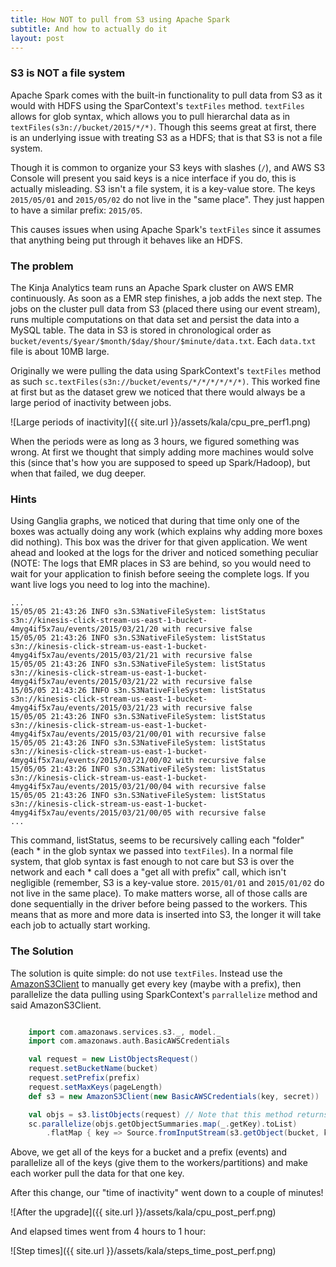 ```yaml
---
title: How NOT to pull from S3 using Apache Spark
subtitle: And how to actually do it
layout: post
---
```


### S3 is NOT a file system

Apache Spark comes with the built-in functionality to pull data from S3 as it would with HDFS using the SparContext's `textFiles` method. `textFiles` allows for
glob syntax, which allows you to pull hierarchal data as in `textFiles(s3n://bucket/2015/*/*)`.
Though this seems great at first, there is an underlying issue with treating S3 as a HDFS; that is that S3 is not a file system.

Though it is common to organize your S3 keys with slashes (`/`), and AWS S3 Console will present you said keys is a nice interface if you do, this is actually
misleading. S3 isn't a file system, it is a key-value store. The keys `2015/05/01` and `2015/05/02` do not live in the "same place". They just happen to have
a similar prefix: `2015/05`.

This causes issues when using Apache Spark's `textFiles` since it assumes that anything being put through it behaves like an HDFS.


### The problem

The Kinja Analytics team runs an Apache Spark cluster on AWS EMR continuously. As soon as a EMR step finishes, a job adds the next step. The jobs on the cluster
pull data from S3 (placed there using our event stream), runs multiple computations on that data set and persist the data into a MySQL table. The data in S3 is stored
in chronological order as `bucket/events/$year/$month/$day/$hour/$minute/data.txt`. Each `data.txt` file is about 10MB large.

Originally we were pulling the data using SparkContext's `textFiles` method as such `sc.textFiles(s3n://bucket/events/*/*/*/*/*/*)`. This worked fine at first but
as the dataset grew we noticed that there would always be a large period of inactivity between jobs.

![Large periods of inactivity]({{ site.url }}/assets/kala/cpu_pre_perf1.png)

When the periods were as long as 3 hours, we figured something was wrong. At first we thought that simply adding more machines would solve this
(since that's how you are supposed to speed up Spark/Hadoop), but when that failed, we dug deeper.

### Hints

Using Ganglia graphs, we noticed that during that time only one of the boxes was actually doing any work (which explains why adding more boxes did nothing). This
box was the driver for that given application. We went ahead and looked at the logs for the driver and noticed something peculiar
(NOTE: The logs that EMR places in S3 are behind, so you would need to wait for your application to finish before seeing the complete logs. If you want live logs you need to log into the machine).

```
...
15/05/05 21:43:26 INFO s3n.S3NativeFileSystem: listStatus s3n://kinesis-click-stream-us-east-1-bucket-4myg4if5x7au/events/2015/03/21/20 with recursive false
15/05/05 21:43:26 INFO s3n.S3NativeFileSystem: listStatus s3n://kinesis-click-stream-us-east-1-bucket-4myg4if5x7au/events/2015/03/21/21 with recursive false
15/05/05 21:43:26 INFO s3n.S3NativeFileSystem: listStatus s3n://kinesis-click-stream-us-east-1-bucket-4myg4if5x7au/events/2015/03/21/22 with recursive false
15/05/05 21:43:26 INFO s3n.S3NativeFileSystem: listStatus s3n://kinesis-click-stream-us-east-1-bucket-4myg4if5x7au/events/2015/03/21/23 with recursive false
15/05/05 21:43:26 INFO s3n.S3NativeFileSystem: listStatus s3n://kinesis-click-stream-us-east-1-bucket-4myg4if5x7au/events/2015/03/21/00/01 with recursive false
15/05/05 21:43:26 INFO s3n.S3NativeFileSystem: listStatus s3n://kinesis-click-stream-us-east-1-bucket-4myg4if5x7au/events/2015/03/21/00/02 with recursive false
15/05/05 21:43:26 INFO s3n.S3NativeFileSystem: listStatus s3n://kinesis-click-stream-us-east-1-bucket-4myg4if5x7au/events/2015/03/21/00/04 with recursive false
15/05/05 21:43:26 INFO s3n.S3NativeFileSystem: listStatus s3n://kinesis-click-stream-us-east-1-bucket-4myg4if5x7au/events/2015/03/21/00/05 with recursive false
...

```

This command, listStatus, seems to be recursively calling each "folder" (each * in the glob syntax we passed into `textFiles`). In a normal file system, that glob syntax is fast enough to not care
but S3 is over the network and each * call does a "get all with prefix" call, which isn't negligible (remember, S3 is a key-value store. `2015/01/01` and `2015/01/02` do not live in the same place).
To make matters worse, all of those calls are done sequentially in the driver before being passed to the workers. This means that as more and more data is inserted into S3, the longer
it will take each job to actually start working.

### The Solution

The solution is quite simple: do not use `textFiles`. Instead use the [AmazonS3Client](https://github.com/aws/aws-sdk-java/blob/master/aws-java-sdk-s3/src/main/java/com/amazonaws/services/s3/AmazonS3Client.java) to manually get every key (maybe with a prefix), then parallelize the data pulling using SparkContext's `parrallelize` method and said AmazonS3Client.

```scala

    import com.amazonaws.services.s3._, model._
    import com.amazonaws.auth.BasicAWSCredentials

    val request = new ListObjectsRequest()
    request.setBucketName(bucket)
    request.setPrefix(prefix)
    request.setMaxKeys(pageLength)
    def s3 = new AmazonS3Client(new BasicAWSCredentials(key, secret))

    val objs = s3.listObjects(request) // Note that this method returns truncated data if longer than the "pageLength" above. You might need to deal with that.
    sc.parallelize(objs.getObjectSummaries.map(_.getKey).toList)
        .flatMap { key => Source.fromInputStream(s3.getObject(bucket, key).getObjectContent: InputStream).getLines }

```

Above, we get all of the keys for a bucket and a prefix (events) and parallelize all of the keys (give them to the workers/partitions) and make each worker pull the data for that one key.

After this change, our "time of inactivity" went down to a couple of minutes!

![After the upgrade]({{ site.url }}/assets/kala/cpu_post_perf.png)

And elapsed times went from 4 hours to 1 hour:

![Step times]({{ site.url }}/assets/kala/steps_time_post_perf.png)
